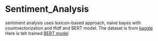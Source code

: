 # Sentiment_Analysis
sentiment analysis uses lexicon-based approach, naive bayes with countvectorization and tfidf and BERT model.
The dataset is from [kaggle](https://www.kaggle.com/datasets/jp797498e/twitter-entity-sentiment-analysis?select=twitter_training.csv)
Here is teh trained [BERT model](https://huggingface.co/tti440/BERT_Sentiment_Twitter)
